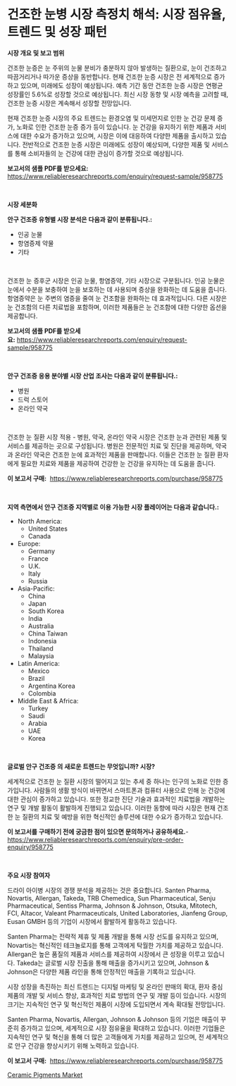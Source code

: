 <p><h1>건조한 눈병 시장 측정치 해석: 시장 점유율, 트렌드 및 성장 패턴</h1></p><p><strong>시장 개요 및 보고 범위</strong></p>
<p><p>건조한 눈증은 눈 주위의 눈물 분비가 충분하지 않아 발생하는 질환으로, 눈이 건조하고 따끔거리거나 따가운 증상을 동반합니다. 현재 건조한 눈증 시장은 전 세계적으로 증가하고 있으며, 미래에도 성장이 예상됩니다. 예측 기간 동안 건조한 눈증 시장은 연평균 성장률인 5.6%로 성장할 것으로 예상됩니다. 최신 시장 동향 및 시장 예측을 고려할 때, 건조한 눈증 시장은 계속해서 성장할 전망입니다.</p><p>현재 건조한 눈증 시장의 주요 트렌드는 환경오염 및 미세먼지로 인한 눈 건강 문제 증가, 노화로 인한 건조한 눈증 증가 등이 있습니다. 눈 건강을 유지하기 위한 제품과 서비스에 대한 수요가 증가하고 있으며, 시장은 이에 대응하여 다양한 제품을 출시하고 있습니다. 전반적으로 건조한 눈증 시장은 미래에도 성장이 예상되며, 다양한 제품 및 서비스를 통해 소비자들의 눈 건강에 대한 관심이 증가할 것으로 예상됩니다.</p></p>
<p><strong>보고서의 샘플 PDF를 받으세요:</strong> <a href="https://www.reliableresearchreports.com/enquiry/request-sample/958775">https://www.reliableresearchreports.com/enquiry/request-sample/958775</a></p>
<p>&nbsp;</p>
<p><strong>시장 세분화</strong></p>
<p><strong>안구 건조증 유형별 시장 분석은 다음과 같이 분류됩니다.:</strong></p>
<p><ul><li>인공 눈물</li><li>항염증제 약물</li><li>기타</li></ul></p>
<p>&nbsp;</p>
<p><p>건조한 눈 증후군 시장은 인공 눈물, 항염증약, 기타 시장으로 구분됩니다. 인공 눈물은 눈에서 수분을 보충하여 눈을 보호하는 데 사용되며 증상을 완화하는 데 도움을 줍니다. 항염증약은 눈 주변의 염증을 줄여 눈 건조함을 완화하는 데 효과적입니다. 다른 시장은 눈 건조함의 다른 치료법을 포함하며, 이러한 제품들은 눈 건조함에 대한 다양한 옵션을 제공합니다.</p></p>
<p><strong>보고서의 샘플 PDF를 받으세요:</strong>&nbsp;<a href="https://www.reliableresearchreports.com/enquiry/request-sample/958775">https://www.reliableresearchreports.com/enquiry/request-sample/958775</a></p>
<p>&nbsp;</p>
<p><strong> 안구 건조증 응용 분야별 시장 산업 조사는 다음과 같이 분류됩니다.:</strong></p>
<p><ul><li>병원</li><li>드럭 스토어</li><li>온라인 약국</li></ul></p>
<p>&nbsp;</p>
<p><p>건조한 눈 질환 시장 적용 - 병원, 약국, 온라인 약국 시장은 건조한 눈과 관련된 제품 및 서비스를 제공하는 곳으로 구성됩니다. 병원은 전문적인 치료 및 진단을 제공하며, 약국과 온라인 약국은 건조한 눈에 효과적인 제품을 판매합니다. 이들은 건조한 눈 질환 환자에게 필요한 치료와 제품을 제공하여 건강한 눈 건강을 유지하는 데 도움을 줍니다.</p></p>
<p><strong>이 보고서 구매:</strong>&nbsp; <a href="https://www.reliableresearchreports.com/purchase/958775">https://www.reliableresearchreports.com/purchase/958775</a></p>
<p>&nbsp;</p>
<p><strong>지역 측면에서 안구 건조증 지역별로 이용 가능한 시장 플레이어는 다음과 같습니다.:</strong></p>
<p><ul>
    <li>
        North America:
        <ul>
            <li>United States</li>
            <li>Canada</li>
        </ul>
    </li>
    <li>
        Europe:
        <ul>
            <li>Germany</li>
            <li>France</li>
            <li>U.K.</li>
            <li>Italy</li>
            <li>Russia</li>
        </ul>
    </li>
    <li>
        Asia-Pacific:
        <ul>
            <li>China</li>
            <li>Japan</li>
            <li>South Korea</li>
            <li>India</li>
            <li>Australia</li>
            <li>China Taiwan</li>
            <li>Indonesia</li>
            <li>Thailand</li>
            <li>Malaysia</li>
        </ul>
    </li>
    <li>
        Latin America:
        <ul>
            <li>Mexico</li>
            <li>Brazil</li>
            <li>Argentina Korea</li>
            <li>Colombia</li>
        </ul>
    </li>
    <li>
        Middle East & Africa:
        <ul>
            <li>Turkey</li>
            <li>Saudi</li>
            <li>Arabia</li>
            <li>UAE</li>
            <li>Korea</li>
        </ul>
    </li>
    </ul></p>
<p>&nbsp;</p>
<p><strong>글로벌 안구 건조증 의 새로운 트렌드는 무엇입니까? 시장?</strong></p>
<p><p>세계적으로 건조한 눈 질환 시장의 떨어지고 있는 추세 중 하나는 인구의 노화로 인한 증가입니다. 사람들의 생활 방식이 바뀌면서 스마트폰과 컴퓨터 사용으로 인해 눈 건강에 대한 관심이 증가하고 있습니다. 또한 정교한 진단 기술과 효과적인 치료법을 개발하는 연구 및 개발 활동이 활발하게 진행되고 있습니다. 이러한 동향에 따라 시장은 현재 건조한 눈 질환의 치료 및 예방을 위한 혁신적인 솔루션에 대한 수요가 증가하고 있습니다.</p></p>
<p><strong>이 보고서를 구매하기 전에 궁금한 점이 있으면 문의하거나 공유하세요.</strong>- <a href="https://www.reliableresearchreports.com/enquiry/pre-order-enquiry/958775">https://www.reliableresearchreports.com/enquiry/pre-order-enquiry/958775</a></p>
<p>&nbsp;</p>
<p><strong>주요 시장 참여자</strong></p>
<p><p>드라이 아이병 시장의 경쟁 분석을 제공하는 것은 중요합니다. Santen Pharma, Novartis, Allergan, Takeda, TRB Chemedica, Sun Pharmaceutical, Senju Pharmaceutical, Sentiss Pharma, Johnson & Johnson, Otsuka, Mitotech, FCI, Altacor, Valeant Pharmaceuticals, United Laboratories, Jianfeng Group, Eusan GMBH 등의 기업이 시장에서 활발하게 활동하고 있습니다.</p><p>Santen Pharma는 전략적 제휴 및 제품 개발을 통해 시장 선도를 유지하고 있으며, Novartis는 혁신적인 테크놀로지를 통해 고객에게 탁월한 가치를 제공하고 있습니다. Allergan은 높은 품질의 제품과 서비스를 제공하여 시장에서 큰 성장을 이루고 있습니다. Takeda는 글로벌 시장 진출을 통해 매출을 증가시키고 있으며, Johnson & Johnson은 다양한 제품 라인을 통해 안정적인 매출을 기록하고 있습니다.</p><p>시장 성장을 촉진하는 최신 트렌드는 디지털 마케팅 및 온라인 판매의 확대, 환자 중심 제품의 개발 및 서비스 향상, 효과적인 치료 방법의 연구 및 개발 등이 있습니다. 시장의 크기는 지속적인 연구 및 혁신적인 제품이 시장에 도입되면서 계속 확대될 전망입니다.</p><p>Santen Pharma, Novartis, Allergan, Johnson & Johnson 등의 기업은 매출이 꾸준히 증가하고 있으며, 세계적으로 시장 점유율을 확대하고 있습니다. 이러한 기업들은 지속적인 연구 및 혁신을 통해 더 많은 고객들에게 가치를 제공하고 있으며, 전 세계적으로 안구 건강을 향상시키기 위해 노력하고 있습니다.</p></p>
<p><strong>이 보고서 구매:</strong>&nbsp;&nbsp;<a href="https://www.reliableresearchreports.com/purchase/958775">https://www.reliableresearchreports.com/purchase/958775</a></p>
<p><p><a href="https://military-diascia-e68.notion.site/Global-Ceramic-Pigments-Market-Size-and-Market-Trends-Insights-and-Projections-from-2024-to-2031-a70892f3a1424e4486a5015716070d1b">Ceramic Pigments Market</a></p></p>
